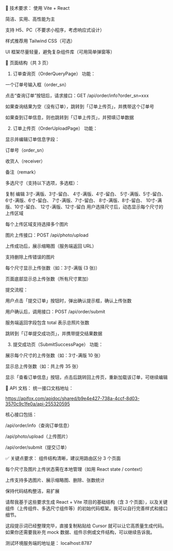 🧱 技术要求：
使用 Vite + React

简洁、实用、高性能为主

支持 H5、PC（不要求小程序，考虑响应式设计）

样式推荐用 Tailwind CSS（可选）

UI 框架尽量轻量，避免复杂组件库（可用简单弹窗等）

📄 页面结构（共 3 页）
1. 订单查询页（OrderQueryPage）
功能：

一个订单号输入框（order_sn）

点击“查询订单”按钮后，请求接口：GET /api/order/info?order_sn=xxx

如果查询结果为空（没有订单），跳转到「订单上传页」，并携带这个订单号

如果查到订单信息，则也跳转到「订单上传页」，并预填订单数据

2. 订单上传页（OrderUploadPage）
功能：

显示并编辑订单信息字段：

订单号（order_sn）

收货人（receiver）

备注（remark）

多选尺寸（支持以下选项，多选框）：

复制
编辑
3寸-满版、3寸-留白、
4寸-满版、4寸-留白、
5寸-满版、5寸-留白、
6寸-满版、6寸-留白、
7寸-满版、7寸-留白、
8寸-满版、8寸-留白、
10寸-满版、10寸-留白、
12寸-满版、12寸-留白
用户选择尺寸后，动态显示每个尺寸的上传区域

每个上传区域支持选择多个图片

图片上传接口：POST /api/photo/upload

上传成功后，展示缩略图（服务端返回 URL）

支持删除上传错误的图片

每个尺寸显示上传张数（如：3寸-满版 (3 张)）

页面底部显示总上传张数（所有尺寸累加）

提交流程：

用户点击「提交订单」按钮时，弹出确认提示框，确认上传张数

用户确认后，调用接口：POST /api/order/submit

服务端返回字段包含 total 表示总照片张数

跳转到「订单提交成功页」，并携带提交结果数据

3. 提交成功页（SubmitSuccessPage）
功能：

展示每个尺寸的上传张数（如：3寸-满版 10 张）

显示总上传张数（如：共上传 35 张）

显示「查看订单信息」按钮，点击后跳转回上传页，重新加载该订单，可继续编辑

🔗 API 文档：
统一接口文档地址：

https://apifox.com/apidoc/shared/b9e4e427-738a-4ccf-8d03-3570c9c1fe0a/api-255320595

核心接口包括：

/api/order/info（查询订单信息）

/api/photo/upload（上传图片）

/api/order/submit（提交订单）

✅ 关键点要求：
组件结构清晰，建议用路由区分 3 个页面

每个尺寸及图片上传状态需在本地管理（如用 React state / context）

上传支持多选图片、展示缩略图、删除、张数统计

保持代码结构整洁，易扩展

请帮我基于这些要求生成 React + Vite 项目的基础结构（含 3 个页面），以及关键组件（上传组件、多选尺寸组件等）的初始代码框架。我可以自行完善样式和接口细节。

这段提示词已经整理完毕，直接复制粘贴给 Cursor 就可以让它高质量生成代码。如果你还需要我补充 mock 数据、组件示例或文件结构，可以继续告诉我。


测试环境服务端的地址是： localhost:8787 